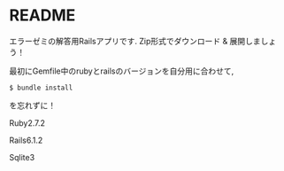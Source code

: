 # README

エラーゼミの解答用Railsアプリです. 
Zip形式でダウンロード & 展開しましょう！

最初にGemfile中のrubyとrailsのバージョンを自分用に合わせて, 

```
$ bundle install
```
を忘れずに！

Ruby2.7.2

Rails6.1.2

Sqlite3


